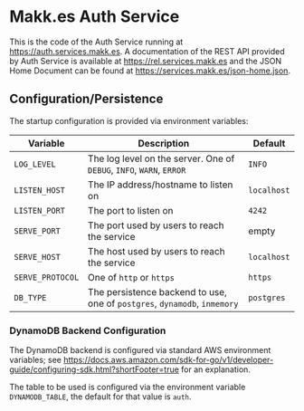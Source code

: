 # Makk.es Auth Service

This is the code of the Auth Service running at https://auth.services.makk.es. A
documentation of the REST API provided by Auth Service is available at
https://rel.services.makk.es and the JSON Home Document can be found at
https://services.makk.es/json-home.json.

## Configuration/Persistence

The startup configuration is provided via environment variables:

|Variable|Description|Default
|---|---|---
|`LOG_LEVEL`|The log level on the server. One of `DEBUG`, `INFO`, `WARN`, `ERROR`|`INFO`
|`LISTEN_HOST`|The IP address/hostname to listen on|`localhost`
|`LISTEN_PORT`|The port to listen on|`4242`
|`SERVE_PORT`|The port used by users to reach the service|empty
|`SERVE_HOST`|The host used by users to reach the service|`localhost`
|`SERVE_PROTOCOL`|One of `http` or `https`|`https`
|`DB_TYPE`|The persistence backend to use, one of `postgres`, `dynamodb`, `inmemory`|`postgres`

### DynamoDB Backend Configuration

The DynamoDB backend is configured via standard AWS environment variables; see
https://docs.aws.amazon.com/sdk-for-go/v1/developer-guide/configuring-sdk.html?shortFooter=true
for an explanation.

The table to be used is configured via the environment variable
`DYNAMODB_TABLE`, the default for that value is `auth`.

